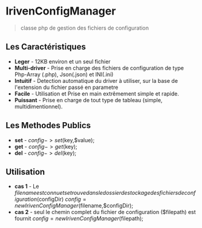 IrivenConfigManager
=======

>classe php de gestion des fichiers de configuration

## Les Caractéristiques
* **Leger** - 12KB environ et un seul fichier
* **Multi-driver** - Prise en charge des fichiers de configuration de type Php-Array (.php), Json(.json) et INI(.ini)
* **Intuitif** - Detection automatique du driver à utiliser, sur la base de l'extension du fichier passé en parametre
* **Facile** - Utilisation et Prise en main extrêmement simple et rapide.
* **Puissant** - Prise en charge de tout type de tableau (simple, multidimentionnel).

## Les Methodes Publics
* **set** - $config->set($key,$value);
* **get** - $config->get($key);
* **del** - $config->del($key);

## Utilisation
* **cas 1** - Le $filename est connu et se trouve dans le dossier de stockage des fichiers de configuration ($configDir)
$config= new IrivenConfigManager($filename,$configDir);
* **cas 2** - seul le chemin complet du fichier de configuration ($filepath) est fournit
 $config= new IrivenConfigManager($filepath);
